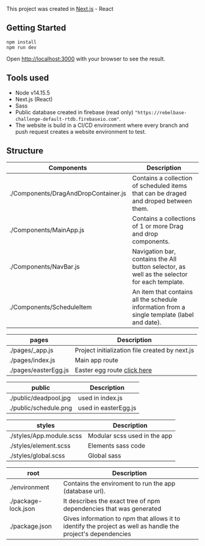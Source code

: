 This project was created in [Next.js](https://nextjs.org/) - React

## Getting Started

```
npm install
npm run dev
```

Open [http://localhost:3000](http://localhost:3000) with your browser to see the result.

## Tools used

- Node v14.15.5
- Next.js (React)
- Sass
- Public database created in firebase (read only) `"https://rebelbase-challenge-default-rtdb.firebaseio.com"`.
- The website is build in a CI/CD environment where every branch and push request creates a website environment to test.

## Structure

| Components                           | Description                                                                                  |
| ------------------------------------ | -------------------------------------------------------------------------------------------- |
| ./Components/DragAndDropContainer.js | Contains a collection of scheduled items that can be draged and droped between them.         |
| ./Components/MainApp.js              | Contains a collections of 1 or more Drag and drop components.                                |
| ./Components/NavBar.js               | Navigation bar, contains the All button selector, as well as the selector for each template. |
| ./Components/ScheduleItem            | An item that contains all the schedule information from a single template (label and date).  |

| pages                | Description                                                           |
| -------------------- | --------------------------------------------------------------------- |
| ./pages/\_app.js     | Project initialization file created by next.js                        |
| ./pages/index.js     | Main app route                                                        |
| ./pages/easterEgg.js | Easter egg route [click here](https://rebelbase.vercel.app/easterEgg) |

| public                | Description          |
| --------------------- | -------------------- |
| ./public/deadpool.jpg | used in index.js     |
| ./public/schedule.png | used in easterEgg.js |

| styles                   | Description                  |
| ------------------------ | ---------------------------- |
| ./styles/App.module.scss | Modular scss used in the app |
| ./styles/element.scss    | Elements sass code           |
| ./styles/global.scss     | Global sass                  |

| root                | Description                                                                                                  |
| ------------------- | ------------------------------------------------------------------------------------------------------------ |
| ./environment       | Contains the enviroment to run the app (database url).                                                       |
| ./package-lock.json | It describes the exact tree of npm dependencies that was generated                                           |
| ./package.json      | Gives information to npm that allows it to identify the project as well as handle the project's dependencies |
